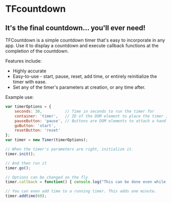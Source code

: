 # TFcountdown
## It's the final countdown... you'll ever need!

TFCountdown is a simple countdown timer that's easy to incorporate in any app. Use it to display a countdown and execute callback functions at the completion of the countdown.

Features include:

* Highly accurate
* Easy-to-use - start, pause, reset, add time, or entirely reinitialize the timer with ease.
* Set any of the timer's parameters at creation, or any time after.

Example use:

```javascript
var timerOptions = {
    seconds: 30,          // Time in seconds to run the timer for
    container: 'timer',   // ID of the DOM element to place the timer in
    pauseButton: 'pause', // Buttons are DOM elements to attach a handler to
    goButton: 'start',
    resetButton: 'reset'
};
var timer = new Timer(timerOptions);

// When the timer's parameters are right, initialize it.
timer.init();

// And then run it
timer.go();

// Options can be changed on the fly
timer.callback = function() { console.log("This can be done even while the timer is running!"); };

// You can even add time to a running timer. This adds one minute.
timer.addtime(60);

```
